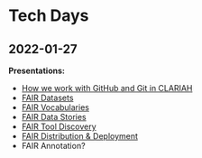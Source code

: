 # Tech Days

## 2022-01-27

**Presentations:**

* [How we work with GitHub and Git in CLARIAH](https://diode.zone/w/unFm8gHMN35eTZD4oHVpgX)
* [FAIR Datasets](https://docs.google.com/presentation/d/1zoQEDVDqLZglsci0XrVbvaCYbBvzxKfo2Tw1jVTSu3E/edit?usp=sharing)
* [FAIR Vocabularies](https://docs.google.com/presentation/d/1YXbrREFahALTlO2KsRzChqn-JOU_qRwxTWmKg4A-7c0/edit?usp=sharing)
* [FAIR Data Stories](https://docs.google.com/presentation/d/17MzymQpiVEbxUoI6Jv3pF89h6StThJcRYh9fCIuKbF0/edit?usp=sharing)
* [FAIR Tool Discovery](../technical-committee/presentations/tool-discovery-presentation.pdf)
* [FAIR Distribution & Deployment](../technical-committee/presentations/distribution-deployment-presentation.pdf)
* FAIR Annotation?


